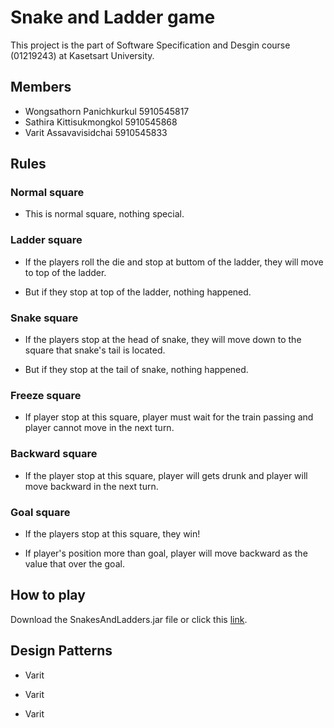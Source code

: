 # Snake and Ladder game 

This project is the part of Software Specification and Desgin course (01219243) at Kasetsart University.

## Members

- Wongsathorn Panichkurkul 5910545817
- Sathira Kittisukmongkol 5910545868
- Varit Assavavisidchai 5910545833

## Rules

### Normal square 

- This is normal square, nothing special.

### Ladder square 

- If the players roll the die and stop at buttom of the ladder, they will move to top of the ladder. 

- But if they stop at top of the ladder, nothing happened.

### Snake square 

- If the players stop at the head of snake, they will move down to the square that snake's tail is located. 

- But if they stop at the tail of snake, nothing happened.

### Freeze square 

- If player stop at this square, player must wait for the train passing and player cannot move in the next turn.

### Backward square 

- If the player stop at this square, player will gets drunk and player will move backward in the next turn.

### Goal square

- If the players stop at this square, they win! 

- If player's position more than goal, player will move backward as the value that over the goal.

## How to play

Download the SnakesAndLadders.jar file or click this [link](SnakesAndLadders.jar).

## Design Patterns

- Varit

- Varit

- Varit

